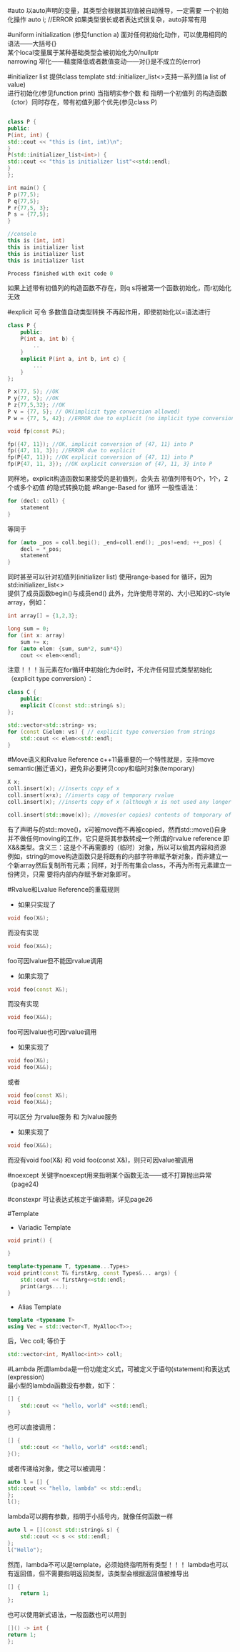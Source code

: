 #auto
以auto声明的变量，其类型会根据其初值被自动推导，一定需要
一个初始化操作
auto i; //ERROR 
如果类型很长或者表达式很复杂，auto非常有用

#uniform initialization (参见function a) 
面对任何初始化动作，可以使用相同的语法——大括号{}  
某个local变量属于某种基础类型会被初始化为0/nullptr  
narrowing 窄化——精度降低或者数值变动——对{}是不成立的(error)

#initializer list
提供class template std::initializer_list<>支持一系列值(a list of value)  
进行初始化(参见function print)
当指明实参个数 和 指明一个初值列 的构造函数（ctor）同时存在，带有初值列那个优先(参见class P)
```c++

class P {
public:
P(int, int) {
std::cout << "this is (int, int)\n";
}
P(std::initializer_list<int>) {
std::cout << "this is initializer list"<<std::endl;
}
};

int main() {
P p(77,5);
P q{77,5};
P r{77,5, 3};
P s = {77,5};
}

//console
this is (int, int)
this is initializer list
this is initializer list
this is initializer list

Process finished with exit code 0
```
如果上述带有初值列的构造函数不存在，则q s将被第一个函数初始化，而r初始化无效

#explicit
可令 多数值自动类型转换 不再起作用，即使初始化以=语法进行
```c++
class P {
    public:
    P(int a, int b) {
        ..
    }
    explicit P(int a, int b, int c) {
        ...
    }
};

P x(77, 5); //OK
P y{77, 5}; //OK
P z{77,5,32}; //OK
P v = {77, 5}; // OK(implicit type conversion allowed)
P w = {77, 5, 42}; //ERROR due to explicit (no implicit type conversion allowed)

void fp(const P&);

fp({47, 11}); //OK, implicit conversion of {47, 11} into P
fp({47, 11, 3}); //ERROR due to explicit
fp(P{47, 11}); //OK explicit conversion of {47, 11} into P
fp(P{47, 11, 3}); //OK explicit conversion of {47, 11, 3} into P
```

同样地，explicit构造函数如果接受的是初值列，会失去 初值列带有0个，1个，2个或多个初值 的隐式转换功能
#Range-Based for 循环
一般性语法：
```c++
for (decl: coll) {
    statement
}
```

等同于
```c++
for (auto _pos = coll.begi(); _end=coll.end(); _pos!=end; ++_pos) {
    decl = *_pos;
    statement
}
```
同时甚至可以针对初值列(initializer list) 使用range-based for 循环，因为std:initializer_list<>  
提供了成员函数begin()与成员end()
此外，允许使用寻常的、大小已知的C-style array，例如：
```c++
int array[] = {1,2,3};

long sum = 0;
for (int x: array) 
    sum += x;
for (auto elem: {sum, sum*2, sum*4})
    cout << elem<<endl;
```

注意！！！当元素在for循环中初始化为del时，不允许任何显式类型初始化（explicit type conversion）：
```c++
class C {
    public:
    explicit C(const std::string& s);
};

std::vector<std::string> vs;
for (const C&elem: vs) { // explicit type conversion from strings
    std::cout << elem<<std::endl;
}
```

#Move语义和Rvalue Reference
c++11最重要的一个特性就是，支持move semantic(搬迁语义)，避免非必要拷贝copy和临时对象(temporary)
```c++
X x;
coll.insert(x); //inserts copy of x
coll.insert(x+x); //inserts copy of temporary rvalue
coll.insert(x); //inserts copy of x (although x is not used any longer

coll.insert(std::move(x)); //moves(or copies) contents of temporary of x into coll
```
有了声明与<utility>的std::move()，x可被move而不再被copied，然而std::move()自身并不做任何moving的工作，它只是将其参数转成一个所谓的rvalue reference
即X&&类型。含义三：这是个不再需要的（临时）对象，所以可以偷其内容和资源  
例如，string的move构造函数只是将既有的内部字符串赋予新对象，而非建立一个新array然后复制所有元素；同样，对于所有集合class，不再为所有元素建立一份拷贝，只需
要将内部内存赋予新对象即可。

#Rvalue和Lvalue Reference的重载规则
+ 如果只实现了  
```c++
void foo(X&);
```
而没有实现
```c++
void foo(X&&);
```
foo可因lvalue但不能因rvalue调用  
+ 如果实现了
```c++
void foo(const X&);
```
而没有实现
```c++
void foo(X&&);
```
foo可因lvalue也可因rvalue调用
+ 如果实现了
```c++
void foo(X&);
void foo(X&&);
```
或者
```c++
void foo(const X&);
void foo(X&&);
```
可以区分 为rvalue服务 和 为lvalue服务
+ 如果实现了
```c++
void foo(X&&);
```
而没有void foo(X&) 和 void foo(const X&)，则只可因value被调用

#noexcept
关键字noexcept用来指明某个函数无法——或不打算抛出异常（page24)

#constexpr
可让表达式核定于编译期，详见page26

#Template
+ Variadic Template
```c++
void print() {
    
}

template<typename T, typename...Types>
void print(const T& firstArg, const Types&... args) {
    std::cout << firstArg<<std::endl;
    print(args...);
}
```
+ Alias Template
```c++
template <typename T>
using Vec = std::vector<T, MyAlloc<T>>;
```
后，Vec<int> coll;
等价于
```c++
std::vector<int, MyAlloc<int>> coll;
```

#Lambda
所谓lambda是一份功能定义式，可被定义于语句(statement)和表达式(expression)  
最小型的lambda函数没有参数，如下：
```c++
[] {
    std::cout << "hello, world" <<std::endl;
}
```
也可以直接调用：
```c++
[] {
    std::cout << "hello, world" <<std::endl;
}();
```
或者传递给对象，使之可以被调用：
```c++
auto l = [] {
std::cout << "hello, lambda" << std::endl;
};
l();
```
lambda可以拥有参数，指明于小括号内，就像任何函数一样
```c++
auto l = [](const std::string& s) {
    std::cout << s << std::endl;
};
l("Hello");
```
然而，lambda不可以是template，必须始终指明所有类型！！！
lambda也可以有返回值，但不需要指明返回类型，该类型会根据返回值被推导出
```c++
[] {
    return 1;
};
```
也可以使用新式语法，一般函数也可以用到
```c++
[]() -> int {
return 1;
};
```




